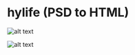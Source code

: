 # hylife (PSD to HTML)

![alt text](https://i.imgur.com/FuJ1ZVp.png)

![alt text](https://i.imgur.com/6cfvtyX.png)
